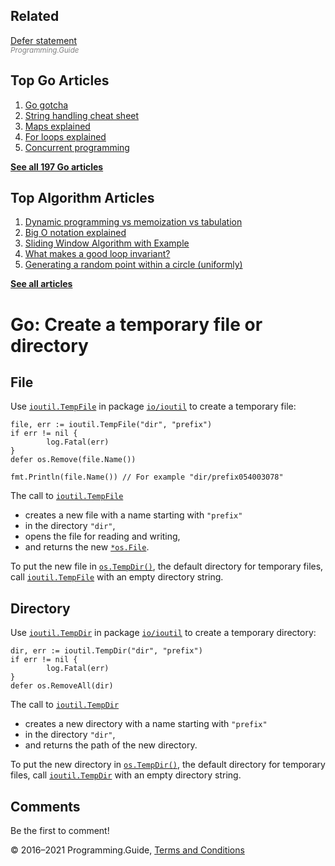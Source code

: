 <span class="underline"></span>

<span class="underline"></span>

## Related

[Defer statement](defer.html)  
<span style="color: grey; font-style: italic; font-size: smaller">Programming.Guide</span>

## Top Go Articles

1.  [Go gotcha](go-gotcha.html)
2.  [String handling cheat sheet](string-functions-reference-cheat-sheet.html)
3.  [Maps explained](maps-explained.html)
4.  [For loops explained](for-loop.html)
5.  [Concurrent programming](go-concurrency-tutorial.html)

[**See all 197 Go articles**](index.html)

<span class="underline"></span>

## Top Algorithm Articles

1.  [Dynamic programming vs memoization vs tabulation](../dynamic-programming-vs-memoization-vs-tabulation.html)
2.  [Big O notation explained](../big-o-notation-explained.html)
3.  [Sliding Window Algorithm with Example](../sliding-window-example.html)
4.  [What makes a good loop invariant?](../what-makes-a-good-loop-invariant.html)
5.  [Generating a random point within a circle (uniformly)](../random-point-within-circle.html)

[**See all articles**](../index.html)

# Go: Create a temporary file or directory

## File

Use [`ioutil.TempFile`](https://golang.org/pkg/io/ioutil/#TempFile) in package [`io/ioutil`](https://golang.org/pkg/io/ioutil/) to create a temporary file:

    file, err := ioutil.TempFile("dir", "prefix")
    if err != nil {
            log.Fatal(err)
    }
    defer os.Remove(file.Name())

    fmt.Println(file.Name()) // For example "dir/prefix054003078"

The call to [`ioutil.TempFile`](https://golang.org/pkg/io/ioutil/#TempFile)

- creates a new file with a name starting with `"prefix"`
- in the directory `"dir"`,
- opens the file for reading and writing,
- and returns the new [`*os.File`](https://golang.org/pkg/os/#File).

To put the new file in [`os.TempDir()`](https://golang.org/pkg/os/#TempDir), the default directory for temporary files, call [`ioutil.TempFile`](https://golang.org/pkg/io/ioutil/#TempFile) with an empty directory string.

## Directory

Use [`ioutil.TempDir`](https://golang.org/pkg/io/ioutil/#TempDir) in package [`io/ioutil`](https://golang.org/pkg/io/ioutil/) to create a temporary directory:

    dir, err := ioutil.TempDir("dir", "prefix")
    if err != nil {
            log.Fatal(err)
    }
    defer os.RemoveAll(dir)

The call to [`ioutil.TempDir`](https://golang.org/pkg/io/ioutil/#TempDir)

- creates a new directory with a name starting with `"prefix"`
- in the directory `"dir"`,
- and returns the path of the new directory.

To put the new directory in [`os.TempDir()`](https://golang.org/pkg/os/#TempDir), the default directory for temporary files, call [`ioutil.TempDir`](https://golang.org/pkg/io/ioutil/#TempDir) with an empty directory string.

## Comments

Be the first to comment!

© 2016–2021 Programming.Guide, [Terms and Conditions](../terms-and-conditions.html)
